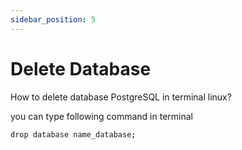 ```yaml
---
sidebar_position: 5
---
```


# Delete Database

How to delete database PostgreSQL in terminal linux?

you can type following command in terminal

```bash
drop database name_database;
```
